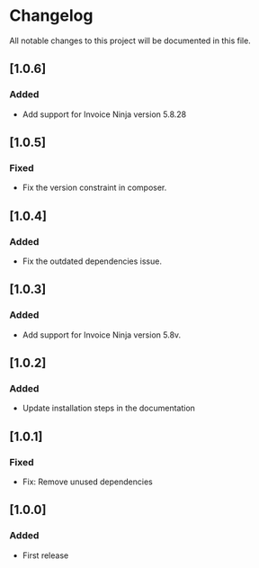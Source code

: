 # Changelog
All notable changes to this project will be documented in this file.

## [1.0.6]
### Added 
- Add support for Invoice Ninja version 5.8.28 

## [1.0.5]
### Fixed 
- Fix the version constraint in composer.

## [1.0.4]
### Added 
- Fix the outdated dependencies issue.

## [1.0.3]
### Added 
- Add support for Invoice Ninja version 5.8v.

## [1.0.2]
### Added 
- Update installation steps in the documentation

## [1.0.1]
### Fixed 
- Fix: Remove unused dependencies

## [1.0.0]
### Added 
- First release


